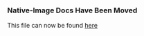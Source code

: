 ### Native-Image Docs Have Been Moved
This file can now be found [here](../docs/reference-manual/native-image/StaticLinking.md)